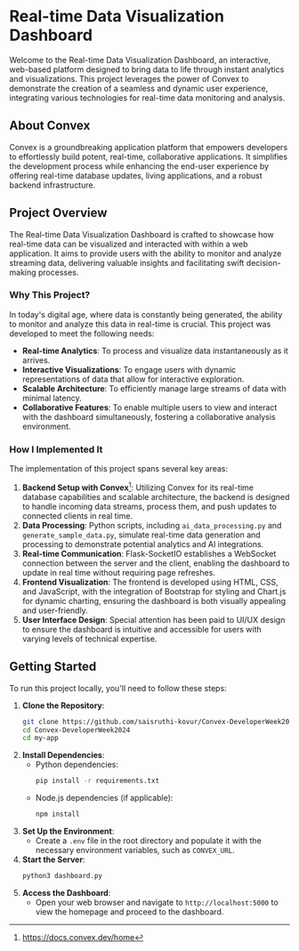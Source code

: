 # Real-time Data Visualization Dashboard

Welcome to the Real-time Data Visualization Dashboard, an interactive, web-based platform designed to bring data to life through instant analytics and visualizations. This project leverages the power of Convex to demonstrate the creation of a seamless and dynamic user experience, integrating various technologies for real-time data monitoring and analysis.

## About Convex
Convex is a groundbreaking application platform that empowers developers to effortlessly build potent, real-time, collaborative applications. It simplifies the development process while enhancing the end-user experience by offering real-time database updates, living applications, and a robust backend infrastructure.

## Project Overview
The Real-time Data Visualization Dashboard is crafted to showcase how real-time data can be visualized and interacted with within a web application. It aims to provide users with the ability to monitor and analyze streaming data, delivering valuable insights and facilitating swift decision-making processes.

### Why This Project?
In today's digital age, where data is constantly being generated, the ability to monitor and analyze this data in real-time is crucial. This project was developed to meet the following needs:
- **Real-time Analytics**: To process and visualize data instantaneously as it arrives.
- **Interactive Visualizations**: To engage users with dynamic representations of data that allow for interactive exploration.
- **Scalable Architecture**: To efficiently manage large streams of data with minimal latency.
- **Collaborative Features**: To enable multiple users to view and interact with the dashboard simultaneously, fostering a collaborative analysis environment.

### How I Implemented It
The implementation of this project spans several key areas:
1. **Backend Setup with Convex**[^1]: Utilizing Convex for its real-time database capabilities and scalable architecture, the backend is designed to handle incoming data streams, process them, and push updates to connected clients in real time.
2. **Data Processing**: Python scripts, including `ai_data_processing.py` and `generate_sample_data.py`, simulate real-time data generation and processing to demonstrate potential analytics and AI integrations.
3. **Real-time Communication**: Flask-SocketIO establishes a WebSocket connection between the server and the client, enabling the dashboard to update in real time without requiring page refreshes.
4. **Frontend Visualization**: The frontend is developed using HTML, CSS, and JavaScript, with the integration of Bootstrap for styling and Chart.js for dynamic charting, ensuring the dashboard is both visually appealing and user-friendly.
5. **User Interface Design**: Special attention has been paid to UI/UX design to ensure the dashboard is intuitive and accessible for users with varying levels of technical expertise.

## Getting Started
To run this project locally, you'll need to follow these steps:
1. **Clone the Repository**:
    ```bash
    git clone https://github.com/saisruthi-kovur/Convex-DeveloperWeek2024.git
    cd Convex-DeveloperWeek2024
    cd my-app
    ```
2. **Install Dependencies**:
    - Python dependencies:
        ```bash
        pip install -r requirements.txt
        ```
    - Node.js dependencies (if applicable):
        ```bash
        npm install
        ```
3. **Set Up the Environment**:
    - Create a `.env` file in the root directory and populate it with the necessary environment variables, such as `CONVEX_URL`.
4. **Start the Server**:
    ```bash
    python3 dashboard.py
    ```
5. **Access the Dashboard**:
    - Open your web browser and navigate to `http://localhost:5000` to view the homepage and proceed to the dashboard.


[^1]:https://docs.convex.dev/home